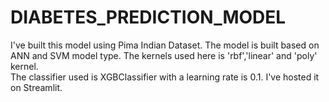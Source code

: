 # DIABETES_PREDICTION_MODEL

I've built this model using Pima Indian Dataset. 
The model is built based on ANN and SVM model type. 
The kernels used here is 'rbf','linear' and 'poly' kernel.  
The classifier used is XGBClassifier with a learning rate is 0.1. 
I've hosted it on Streamlit.
